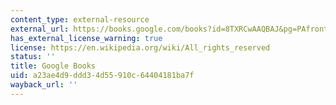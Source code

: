 ```yaml
---
content_type: external-resource
external_url: https://books.google.com/books?id=8TXRCwAAQBAJ&pg=PAfrontcover#v=onepage&q&f=false
has_external_license_warning: true
license: https://en.wikipedia.org/wiki/All_rights_reserved
status: ''
title: Google Books
uid: a23ae4d9-ddd3-4d55-910c-64404181ba7f
wayback_url: ''
---
```

